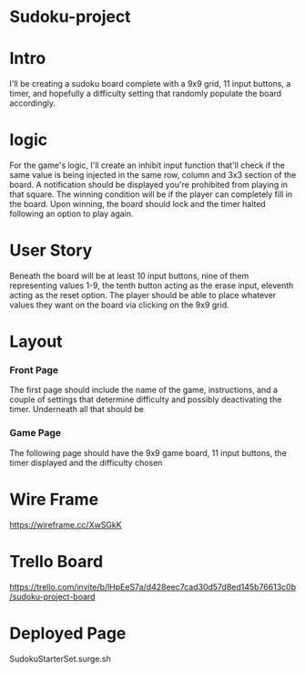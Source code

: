 # Sudoku-project

# Intro
I'll be creating a sudoku board complete with a 9x9 grid, 11 input buttons, a timer, and hopefully a difficulty setting that randomly populate the board accordingly.

# logic
For the game's logic, I'll create an inhibit input function that'll check if the same value is being injected in the same row, column and 3x3 section of the board. A notification should be displayed you're prohibited from playing in that square. The winning condition will be if the player can completely fill in the board. Upon winning, the board should lock and the timer halted following an option to play again.

# User Story
Beneath the board will be at least 10 input buttons, nine of them representing values 1-9, the tenth button acting as the erase input, eleventh acting as the reset option. The player should be able to place whatever values they want on the board via clicking on the 9x9 grid.

# Layout

### Front Page
The first page should include the name of the game, instructions, and a couple of settings that determine difficulty and possibly deactivating the timer. Underneath all that should be

### Game Page
The following page should have the 9x9 game board, 11 input buttons, the timer displayed and the difficulty chosen

# Wire Frame
https://wireframe.cc/XwSGkK

# Trello Board
https://trello.com/invite/b/lHpEeS7a/d428eec7cad30d57d8ed145b76613c0b/sudoku-project-board

# Deployed Page
SudokuStarterSet.surge.sh